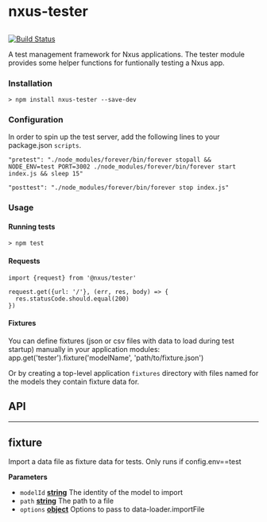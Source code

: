 # nxus-tester

## 

[![Build Status](https://travis-ci.org/nxus/tester.svg?branch=master)](https://travis-ci.org/nxus/tester)

A test management framework for Nxus applications.  The tester module provides some helper functions for funtionally testing a Nxus app.

### Installation

    > npm install nxus-tester --save-dev

### Configuration

In order to spin up the test server, add the following lines to your package.json `scripts`.

    "pretest": "./node_modules/forever/bin/forever stopall && NODE_ENV=test PORT=3002 ./node_modules/forever/bin/forever start index.js && sleep 15"

    "posttest": "./node_modules/forever/bin/forever stop index.js"

### Usage

#### Running tests

    > npm test

#### Requests

    import {request} from '@nxus/tester'

    request.get({url: '/'}, (err, res, body) => {
      res.statusCode.should.equal(200)
    })

#### Fixtures

You can define fixtures (json or csv files with data to load during test startup) manually in your application modules:
    app.get('tester').fixture('modelName', 'path/to/fixture.json')

Or by creating a top-level application `fixtures` directory with files named for the models they contain fixture data for.

## API

* * *

## fixture

Import a data file as fixture data for tests. Only runs if config.env==test

**Parameters**

-   `modelId` **[string](https://developer.mozilla.org/en-US/docs/Web/JavaScript/Reference/Global_Objects/String)** The identity of the model to import
-   `path` **[string](https://developer.mozilla.org/en-US/docs/Web/JavaScript/Reference/Global_Objects/String)** The path to a file
-   `options` **[object](https://developer.mozilla.org/en-US/docs/Web/JavaScript/Reference/Global_Objects/Object)** Options to pass to data-loader.importFile
